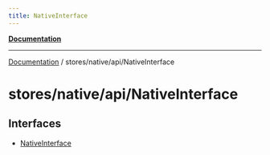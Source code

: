 ```yaml
---
title: NativeInterface
---
```


[**Documentation**](../../../../index.md)

***

[Documentation](../../../../index.md) / stores/native/api/NativeInterface

# stores/native/api/NativeInterface

## Interfaces

- [NativeInterface](interfaces/NativeInterface.md)
